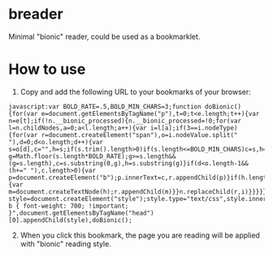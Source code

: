 # breader
Minimal "bionic" reader, could be used as a bookmarklet.

# How to use

1. Copy and add the following URL to your bookmarks of your browser:
```
javascript:var BOLD_RATE=.5,BOLD_MIN_CHARS=3;function doBionic(){for(var e=document.getElementsByTagName("p"),t=0;t<e.length;t++){var n=e[t];if(!n.__bionic_processed){n.__bionic_processed=!0;for(var l=n.childNodes,a=0;a<l.length;a++){var i=l[a];if(3==i.nodeType){for(var r=document.createElement("span"),o=i.nodeValue.split(" "),d=0;d<o.length;d++){var s=o[d],c="",h=s;if(s.trim().length>0)if(s.length<=BOLD_MIN_CHARS)c=s,h="";else{var g=Math.floor(s.length*BOLD_RATE);g>=s.length&&(g=s.length),c=s.substring(0,g),h=s.substring(g)}if(d<o.length-1&&(h+=" "),c.length>0){var p=document.createElement("b");p.innerText=c,r.appendChild(p)}if(h.length>0){var m=document.createTextNode(h);r.appendChild(m)}}n.replaceChild(r,i)}}}}}var style=document.createElement("style");style.type="text/css",style.innerHTML="p b { font-weight: 700; !important; }",document.getElementsByTagName("head")[0].appendChild(style),doBionic();
```

2. When you click this bookmark, the page you are reading will be applied with "bionic" reading style.
